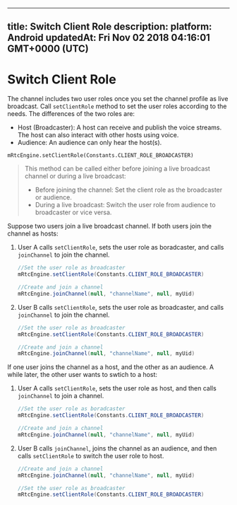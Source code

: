 
---
title: Switch Client Role
description: 
platform: Android
updatedAt: Fri Nov 02 2018 04:16:01 GMT+0000 (UTC)
---
# Switch Client Role
The channel includes two user roles once you set the channel profile as live broadcast. Call `setClientRole` method to set the user roles according to the needs. The differences of the two roles are:

-   Host (Broadcaster): A host can receive and publish the voice streams. The host can also interact with other hosts using voice.
-   Audience: An audience can only hear the host(s).

```
mRtcEngine.setClientRole(Constants.CLIENT_ROLE_BROADCASTER)
```

> This method can be called either before joining a live broadcast channel or during a live broadcast:
> 
>  - Before joining the channel: Set the client role as the broadcaster or audience.
>  -  During a live broadcast: Switch the user role from audience to broadcaster or vice versa.

Suppose two users join a live broadcast channel. If both users join the channel as hosts:

1. User A calls `setClientRole`, sets the user role as boradcaster, and calls `joinChannel` to join the channel.

   ```Java
   //Set the user role as broadcaster
   mRtcEngine.setClientRole(Constants.CLIENT_ROLE_BROADCASTER)
   
   //Create and join a channel
   mRtcEngine.joinChannel(null, "channelName", null, myUid)
   ```
	 
2. User B calls `setClientRole`, sets the user role as broadcaster, and calls `joinChannel` to join the channel.

   ```Java
   //Set the user role as broadcaster
   mRtcEngine.setClientRole(Constants.CLIENT_ROLE_BROADCASTER)
   
   //Create and join a channel
   mRtcEngine.joinChannel(null, "channelName", null, myUid)
   ```
	 
If one user joins the channel as a host, and the other as an audience. A while later, the other user wants to swtich to a host:

1. User A calls `setClientRole`, sets the user role as host, and then calls `joinChannel` to join a channel.

   ```Java
   //Set the user role as boradcaster
   mRtcEngine.setClientRole(Constants.CLIENT_ROLE_BROADCASTER)
   
   //Create and join a channel
   mRtcEngine.joinChannel(null, "channelName", null, myUid)
   ```
	 
2. User B calls `joinChannel`, joins the channel as an audience, and then calls `setClientRole` to switch the user role to host.

   ```Java
   //Create and join a channel
   mRtcEngine.joinChannel(null, "channelName", null, myUid)
   
   //Set the user role as broadcaster
   mRtcEngine.setClientRole(Constants.CLIENT_ROLE_BROADCASTER)
   ```
